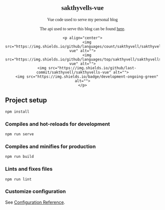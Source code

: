 <link rel="stylesheet" href="https://cdnjs.cloudflare.com/ajax/libs/font-awesome/6.1.1/css/all.min.css"
    integrity="sha512-KfkfwYDsLkIlwQp6LFnl8zNdLGxu9YAA1QvwINks4PhcElQSvqcyVLLD9aMhXd13uQjoXtEKNosOWaZqXgel0g=="
    crossorigin="anonymous" referrerpolicy="no-referrer" />
<link href="https://fonts.googleapis.com/css2?family=Quicksand:wght@400;700&display=swap" rel="stylesheet">

<div align="center" style="font-family: 'QuickSand';">
    <h2 style="font-family: 48px;">sakthyvells-vue</h2>
    <p style="font-family: 24px;">Vue code used to serve my personal blog</p>
    <p style="font-family: 24px;">The api used to serve this blog can be found <a href ="https://github.com/Sakthyvell/sakthyvells-api">here</a>.</p>

    <p align="center">
        <img src="https://img.shields.io/github/languages/count/sakthyvell/sakthyvells-vue" alt="">
        <img src="https://img.shields.io/github/languages/top/sakthyvell/sakthyvells-vue" alt="">
        <img src="https://img.shields.io/github/last-commit/sakthyvell/sakthyvells-vue" alt="">
        <img src="https://img.shields.io/badge/development-ongoing-green" alt="">
    </p>
</div>

## Project setup
```
npm install
```

### Compiles and hot-reloads for development
```
npm run serve
```

### Compiles and minifies for production
```
npm run build
```

### Lints and fixes files
```
npm run lint
```

### Customize configuration
See [Configuration Reference](https://cli.vuejs.org/config/).
